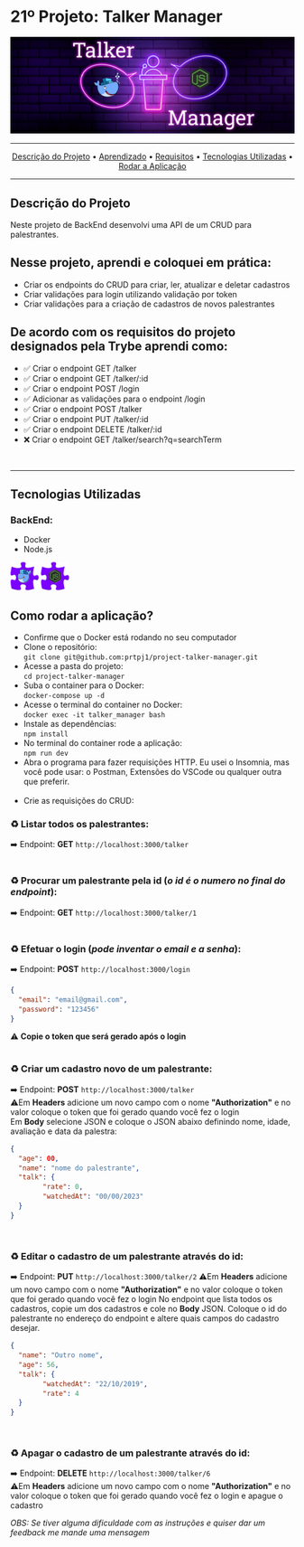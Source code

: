 # 21º Projeto: Talker Manager

<p align="center">
<img src="https://github.com/prtpj1/prtpj1/blob/main/Github%20Imgs/21%20-%20TalkerManager.jpg?raw=true" alt="Header" />
<hr/>

<p align="center">
<a href="#descrição-do-projeto">Descrição do Projeto</a> •
<a href="#nesse-projeto-aprendi-e-coloquei-em-prática">Aprendizado</a> •
<a href="#de-acordo-com-os-requisitos-do-projeto-designados-pela-trybe-aprendi-como">Requisitos</a> •
<a href="#tecnologias-utilizadas">Tecnologias Utilizadas</a> •
<a href="#como-rodar-a-aplicação">Rodar a Aplicação</a>
</p>
<hr/>

## Descrição do Projeto
Neste projeto de BackEnd desenvolvi uma API de um CRUD para palestrantes.<br>


## Nesse projeto, aprendi e coloquei em prática:
- Criar os endpoints do CRUD para criar, ler, atualizar e deletar cadastros
- Criar validações para login utilizando validação por token
- Criar validações para a criação de cadastros de novos palestrantes

## De acordo com os requisitos do projeto designados pela Trybe aprendi como:
- ✅ Criar o endpoint GET /talker
- ✅ Criar o endpoint GET /talker/:id
- ✅ Criar o endpoint POST /login
- ✅ Adicionar as validações para o endpoint /login
- ✅ Criar o endpoint POST /talker
- ✅ Criar o endpoint PUT /talker/:id
- ✅ Criar o endpoint DELETE /talker/:id
- ❌ Criar o endpoint GET /talker/search?q=searchTerm
<br>
<hr/>

## Tecnologias Utilizadas

### BackEnd:
- Docker
- Node.js

<a href="https://hub.docker.com/" target="_blank" rel="noreferrer"><img src="https://github.com/prtpj1/prtpj1/blob/main/Github%20Imgs/Docker2.png?raw=true" width="50" height="50" alt="MySQL Icon" /></a>
<a href="https://nodejs.org/en/" target="_blank" rel="noreferrer"><img src="https://github.com/prtpj1/prtpj1/blob/main/Github Imgs/NodeJS2.png?raw=true" width="50" height="50" alt="NodeJS Icon" /></a>

## Como rodar a aplicação?

- Confirme que o Docker está rodando no seu computador
- Clone o repositório: <br>
`git clone git@github.com:prtpj1/project-talker-manager.git`
- Acesse a pasta do projeto: <br>
`cd project-talker-manager`
- Suba o container para o Docker: <br>
`docker-compose up -d`
- Acesse o terminal do container no Docker: <br>
`docker exec -it talker_manager bash`
- Instale as dependências: <br>
`npm install`
- No terminal do container rode a aplicação: <br>
`npm run dev`
- Abra o programa para fazer requisições HTTP. Eu usei o Insomnia, mas você pode usar: o Postman, Extensões do VSCode ou qualquer outra que preferir. <br><br>
- Crie as requisições do CRUD:<br>

### ♻️ Listar todos os palestrantes:

➡️ Endpoint: **GET** `http://localhost:3000/talker`<br><br>

### ♻️ Procurar um palestrante pela id (*o id é o numero no final do endpoint*):
➡️ Endpoint: **GET** `http://localhost:3000/talker/1`<br><br>

### ♻️ Efetuar o login (*pode inventar o email e a senha*):
➡️ Endpoint: **POST** `http://localhost:3000/login` <br>
```json
{
  "email": "email@gmail.com",
  "password": "123456"
}
```
⚠️ **Copie o token que será gerado após o login**<br><br>

### ♻️ Criar um cadastro novo de um palestrante:
➡️ Endpoint: **POST** `http://localhost:3000/talker` <br>
⚠️Em **Headers** adicione um novo campo com o nome **"Authorization"** e no valor coloque o token que foi gerado quando você fez o login<br>
Em **Body** selecione JSON e coloque o JSON abaixo definindo nome, idade, avaliação e data da palestra:<br>
```json
{
  "age": 00, 
  "name": "nome do palestrante", 
  "talk": {
    	"rate": 0, 
    	"watchedAt": "00/00/2023"
  }
}
```
<br>

### ♻️ Editar o cadastro de um palestrante através do id:
➡️ Endpoint: **PUT** `http://localhost:3000/talker/2` 
⚠️Em **Headers** adicione um novo campo com o nome **"Authorization"** e no valor coloque o token que foi gerado quando você fez o login
No endpoint que lista todos os cadastros, copie um dos cadastros e cole no **Body** JSON. Coloque o id do palestrante no endereço do endpoint e altere quais campos do cadastro desejar.
```json
{
  "name": "Outro nome",
  "age": 56,
  "talk": {
    	"watchedAt": "22/10/2019",
    	"rate": 4
  }
}
```
<br>

### ♻️ Apagar o cadastro de um palestrante através do id:
➡️ Endpoint: **DELETE** `http://localhost:3000/talker/6`<br>
⚠️Em **Headers** adicione um novo campo com o nome **"Authorization"** e no valor coloque o token que foi gerado quando você fez o login e apague o cadastro

_*OBS: Se tiver alguma dificuldade com as instruções e quiser dar um feedback me mande uma mensagem*_
